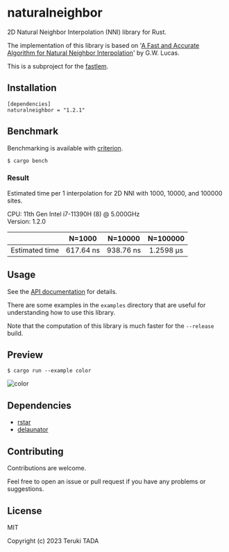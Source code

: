 # naturalneighbor

2D Natural Neighbor Interpolation (NNI) library for Rust.

The implementation of this library is based on '[A Fast and Accurate Algorithm for Natural Neighbor Interpolation](
https://gwlucastrig.github.io/TinfourDocs/NaturalNeighborTinfourAlgorithm/index.html)' by G.W. Lucas.

This is a subproject for the [fastlem](https://github.com/TadaTeruki/fastlem).

## Installation

```
[dependencies]
naturalneighbor = "1.2.1"
```

## Benchmark

Benchmarking is available with [criterion](https://crates.io/crates/criterion).
```
$ cargo bench
```

### Result

Estimated time per 1 interpolation for 2D NNI with 1000, 10000, and 100000 sites.

CPU: 11th Gen Intel i7-11390H (8) @ 5.000GHz<br>
Version: 1.2.0

||N=1000|N=10000|N=100000|
|:---|:---:|:---:|:---:|
|Estimated time|617.64 ns|938.76 ns|1.2598 µs|

## Usage

See the [API documentation](https://docs.rs/naturalneighbor) for details.

There are some examples in the `examples` directory that are useful for understanding how to use this library.

Note that the computation of this library is much faster for the `--release` build.

## Preview

```
$ cargo run --example color
```

![color](https://github.com/TadaTeruki/naturalneighbor/assets/69315285/0b8f7bc6-a15f-470b-bad3-7852eee55dcd)

## Dependencies

 - [rstar](https://crates.io/crates/rstar)
 - [delaunator](https://crates.io/crates/delaunator)

## Contributing

Contributions are welcome. 

Feel free to open an issue or pull request if you have any problems or suggestions.

## License

MIT

Copyright (c) 2023 Teruki TADA

